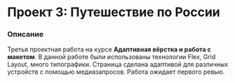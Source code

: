 # Проект 3: Путешествие по России

### Описание
Третья проектная работа на курсе __Адаптивная вёрстка и работа с макетом__.
В данной работе были использованы технологии Flex, Grid Layout, много типографики. Страница сделана адаптивой для различных устройств с помощью медиазапросов.
Работа ожидает первого ревью.

